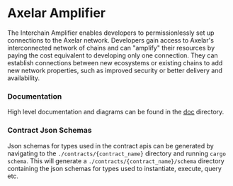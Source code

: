 # Axelar Amplifier

The Interchain Amplifier enables developers to permissionlessly set up connections to the Axelar network. Developers gain access to Axelar's interconnected network of chains and can "amplify" their resources by paying the cost equivalent to developing only one connection. They can establish connections between new ecosystems or existing chains to add new network properties, such as improved security or better delivery and availability.

### Documentation

High level documentation and diagrams can be found in the [doc](doc/README.md) directory.

### Contract Json Schemas
Json schemas for types used in the contract apis can be generated by navigating to the `./contracts/{contract_name}` directory and running `cargo schema`. This will generate a `./contracts/{contract_name}/schema` directory containing the json schemas for types used to instantiate, execute, query etc.
